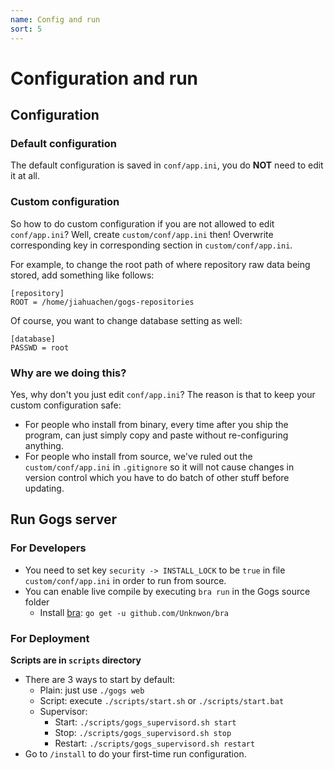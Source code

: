 ```yaml
---
name: Config and run
sort: 5
---
```


# Configuration and run

## Configuration

### Default configuration

The default configuration is saved in `conf/app.ini`, you do **NOT** need to edit it at all.

### Custom configuration

So how to do custom configuration if you are not allowed to edit `conf/app.ini`? Well, create `custom/conf/app.ini` then! Overwrite corresponding key in corresponding section in `custom/conf/app.ini`.

For example, to change the root path of where repository raw data being stored, add something like follows:

```
[repository]
ROOT = /home/jiahuachen/gogs-repositories
```

Of course, you want to change database setting as well:

```
[database]
PASSWD = root
```

### Why are we doing this?

Yes, why don't you just edit `conf/app.ini`? The reason is that to keep your custom configuration safe:

- For people who install from binary, every time after you ship the program, can just simply copy and paste without re-configuring anything.
- For people who install from source, we've ruled out the `custom/conf/app.ini` in `.gitignore` so it will not cause changes in version control which you have to do batch of other stuff before updating.

## Run Gogs server

### For Developers

- You need to set key `security -> INSTALL_LOCK` to be `true` in file `custom/conf/app.ini` in order to run from source.
- You can enable live compile by executing `bra run` in the Gogs source folder
	- Install [bra](https://github.com/Unknwon/bra): `go get -u github.com/Unknwon/bra`

### For Deployment

**Scripts are in `scripts` directory**

- There are 3 ways to start by default:
	- Plain: just use `./gogs web`
	- Script: execute `./scripts/start.sh` or `./scripts/start.bat`
	- Supervisor: 
		- Start: `./scripts/gogs_supervisord.sh start`
		- Stop: `./scripts/gogs_supervisord.sh stop`
		- Restart: `./scripts/gogs_supervisord.sh restart`
- Go to `/install` to do your first-time run configuration.